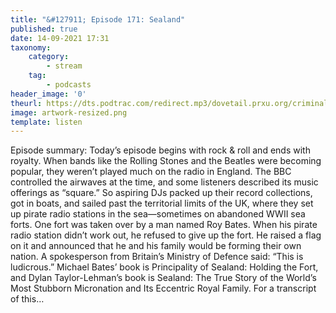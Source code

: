 ```yaml
---
title: "&#127911; Episode 171: Sealand"
published: true
date: 14-09-2021 17:31
taxonomy:
    category:
        - stream
    tag:
        - podcasts
header_image: '0'
theurl: https://dts.podtrac.com/redirect.mp3/dovetail.prxu.org/criminal/ae95601c-1506-4fb2-b40f-d3bf37215a8d/Episode_171_Sealand_Part_1.mp3
image: artwork-resized.png
template: listen
--- 
```

Episode summary: Today’s episode begins with rock & roll and ends with royalty. When bands like the Rolling Stones and the Beatles were becoming popular, they weren’t played much on the radio in England. The BBC controlled the airwaves at the time, and some listeners described its music offerings as “square.” So aspiring DJs packed up their record collections, got in boats, and sailed past the territorial limits of the UK, where they set up pirate radio stations in the sea—sometimes on abandoned WWII sea forts. One fort was taken over by a man named Roy Bates. When his pirate radio station didn’t work out, he refused to give up the fort. He raised a flag on it and announced that he and his family would be forming their own nation. A spokesperson from Britain’s Ministry of Defence said: “This is ludicrous.” Michael Bates’ book is Principality of Sealand: Holding the Fort, and Dylan Taylor-Lehman’s book is Sealand: The True Story of the World’s Most Stubborn Micronation and Its Eccentric Royal Family. For a transcript of this…
